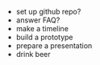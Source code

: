 * set up github repo?
* answer FAQ?
* make a timeline
* build a prototype
* prepare a presentation
* drink beer
